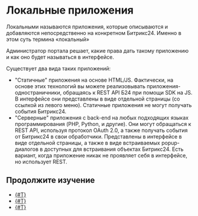# Локальные приложения

Локальными называются приложения, которые описываются и добавляются непосредственно на конкретном Битрикс24. Именно в этом суть термина «локальный»

Администратор портала решает, какие права дать такому приложению и как оно будет называться в интерфейсе.

Существует два вида таких приложений:

- "Статичные" приложения на основе HTML/JS. Фактически, на основе этих технологий вы можете реализовывать приложения-одностраничники, обращаясь к REST API Б24 при помощи SDK на JS. В интерфейсе они представлены в виде отдельной страницы (со ссылкой из левого меню). Статичные приложения не могут получать события Битрикс24.
- "Серверные" приложения с back-end на любых подходящих языках программирования (PHP, Python, и другие). Они могут обращаться к REST API, используя протокол OAuth 2.0, а также получать события от Битрикс24 в свои обработчики. Представлены в интерфейсе в виде отдельной страницы, а также в виде встраиваемых popup-диалогов в доступных для встраивания объектах Битрикс24. Есть вариант, когда приложение никак не проявляет себя в интерфейсе, но использует REST.

## Продолжите изучение

- [{#T}](static-local-app.md)
- [{#T}](serverside-local-app-with-ui.md)
- [{#T}](serverside-local-app-with-no-ui.md)
